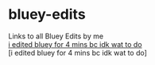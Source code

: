 # bluey-edits
Links to all Bluey Edits by me  
[i edited bluey for 4 mins bc idk wat to do](https://oofyb9.rf.gd/9/S1E1.html)  
[i edited bluey for 4 mins bc idk wat to do]

